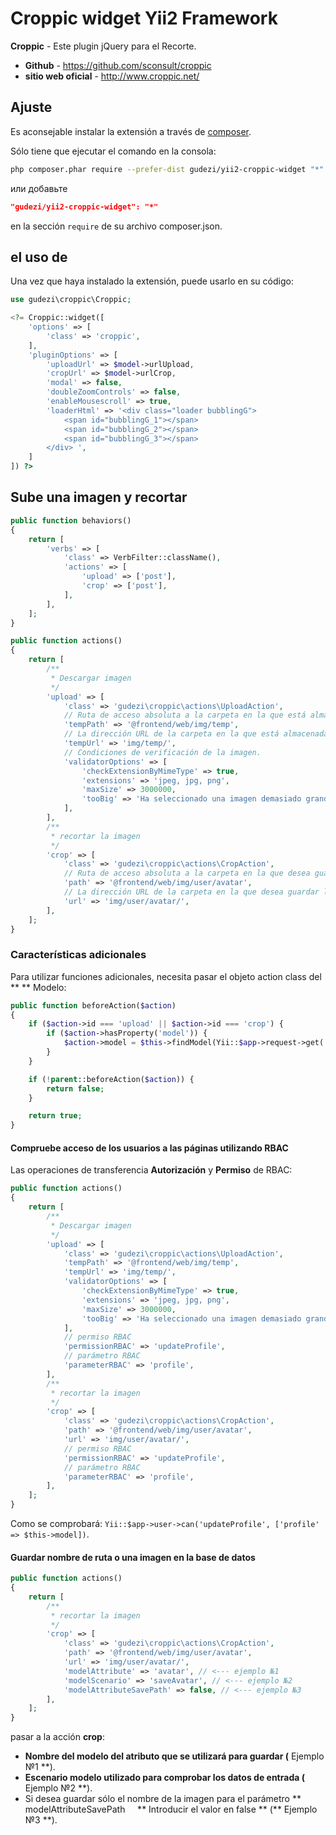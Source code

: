 # Croppic widget Yii2 Framework

**Croppic** - Este plugin jQuery para el Recorte.

 - **Github** - https://github.com/sconsult/croppic
 - **sitio web oficial** - http://www.croppic.net/

## Ajuste

Es aconsejable instalar la extensión a través de [composer](http://getcomposer.org/download/).

Sólo tiene que ejecutar el comando en la consola:

```bash
php composer.phar require --prefer-dist gudezi/yii2-croppic-widget "*"
```

или добавьте

```json
"gudezi/yii2-croppic-widget": "*"
```

en la sección `require` de su archivo composer.json.

## el uso de

Una vez que haya instalado la extensión, puede usarlo en su código:

```php
use gudezi\croppic\Croppic;

<?= Croppic::widget([
    'options' => [
        'class' => 'croppic',
    ],
    'pluginOptions' => [
        'uploadUrl' => $model->urlUpload,
        'cropUrl' => $model->urlCrop,
        'modal' => false,
        'doubleZoomControls' => false,
        'enableMousescroll' => true,
        'loaderHtml' => '<div class="loader bubblingG">
            <span id="bubblingG_1"></span>
            <span id="bubblingG_2"></span>
            <span id="bubblingG_3"></span>
        </div> ',
    ]
]) ?>
```

## Sube una imagen y recortar

```php
public function behaviors()
{
    return [
        'verbs' => [
            'class' => VerbFilter::className(),
            'actions' => [
                'upload' => ['post'],
                'crop' => ['post'],
            ],
        ],
    ];
}

public function actions()
{
    return [
        /**
         * Descargar imagen
         */
        'upload' => [
            'class' => 'gudezi\croppic\actions\UploadAction',
            // Ruta de acceso absoluta a la carpeta en la que está almacenada la imagen (temporalmente).
            'tempPath' => '@frontend/web/img/temp',
            // La dirección URL de la carpeta en la que está almacenada la imagen (temporalmente).
            'tempUrl' => 'img/temp/',
            // Condiciones de verificación de la imagen.
            'validatorOptions' => [
                'checkExtensionByMimeType' => true,
                'extensions' => 'jpeg, jpg, png',
                'maxSize' => 3000000,
                'tooBig' => 'Ha seleccionado una imagen demasiado grande (máx. 3 MB)',
            ],
        ],
        /**
         * recortar la imagen
         */
        'crop' => [
            'class' => 'gudezi\croppic\actions\CropAction',
            // Ruta de acceso absoluta a la carpeta en la que desea guardar la imagen.
            'path' => '@frontend/web/img/user/avatar',
            // La dirección URL de la carpeta en la que desea guardar la imagen.
            'url' => 'img/user/avatar/',
        ],
    ];
}
```

### Características adicionales

Para utilizar funciones adicionales, necesita pasar el objeto action class del ** ** Modelo:

```php
public function beforeAction($action)
{
    if ($action->id === 'upload' || $action->id === 'crop') {
        if ($action->hasProperty('model')) {
            $action->model = $this->findModel(Yii::$app->request->get('id'));
        }
    }

    if (!parent::beforeAction($action)) {
        return false;
    }

    return true;
}
```

#### Compruebe acceso de los usuarios a las páginas utilizando RBAC ####

Las operaciones de transferencia **Autorización** y **Permiso** de RBAC:

```php
public function actions()
{
    return [
        /**
         * Descargar imagen
         */
        'upload' => [
            'class' => 'gudezi\croppic\actions\UploadAction',
            'tempPath' => '@frontend/web/img/temp',
            'tempUrl' => 'img/temp/',
            'validatorOptions' => [
                'checkExtensionByMimeType' => true,
                'extensions' => 'jpeg, jpg, png',
                'maxSize' => 3000000,
                'tooBig' => 'Ha seleccionado una imagen demasiado grande (máx. 3 MB)',
            ],
            // permiso RBAC
            'permissionRBAC' => 'updateProfile',
            // parámetro RBAC
            'parameterRBAC' => 'profile',
        ],
        /**
         * recortar la imagen
         */
        'crop' => [
            'class' => 'gudezi\croppic\actions\CropAction',
            'path' => '@frontend/web/img/user/avatar',
            'url' => 'img/user/avatar/',
            // permiso RBAC
            'permissionRBAC' => 'updateProfile',
            // parámetro RBAC
            'parameterRBAC' => 'profile',
        ],
    ];
}
```

Como se comprobará: `Yii::$app->user->can('updateProfile', ['profile' => $this->model])`.

#### Guardar nombre de ruta o una imagen en la base de datos ####

```php
public function actions()
{
    return [
        /**
         * recortar la imagen
         */
        'crop' => [
            'class' => 'gudezi\croppic\actions\CropAction',
            'path' => '@frontend/web/img/user/avatar',
            'url' => 'img/user/avatar/',
            'modelAttribute' => 'avatar', // <--- ejemplo №1
            'modelScenario' => 'saveAvatar', // <--- ejemplo №2
            'modelAttributeSavePath' => false, // <--- ejemplo №3
        ],
    ];
}
```

pasar a la acción **crop**:
 - **Nombre del modelo del atributo que se utilizará para guardar (** Ejemplo №1 **).
 - **Escenario modelo utilizado para comprobar los datos de entrada (** Ejemplo №2 **).
 - Si desea guardar sólo el nombre de la imagen para el parámetro ** modelAttributeSavePath
    ** Introducir el valor en false ** (** Ejemplo №3 **).
